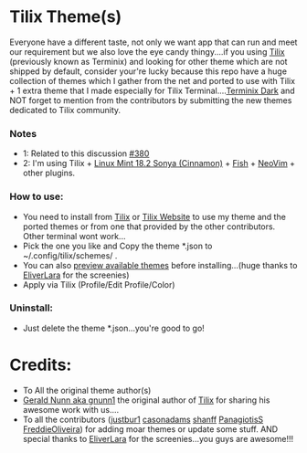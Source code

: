 # Tilix Theme(s)
Everyone have a different taste, not only we want app that can run and meet our requirement but we also love the eye candy thingy....if you using [Tilix](https://github.com/gnunn1/tilix) (previously known as Terminix) and looking for other theme which are not shipped by default, consider your're lucky because this repo have a huge collection of themes which I gather from the net and ported to use with Tilix + 1 extra theme that I made especially for Tilix Terminal....[Terminix Dark](https://github.com/storm119/Tilix-Themes/blob/master/Themes/terminix-dark.json) and NOT forget to mention from the contributors by submitting the new themes dedicated to Tilix community.

### Notes
* 1: Related to this discussion [#380](https://github.com/gnunn1/terminix/issues/380)
* 2: I'm using Tilix + [Linux Mint 18.2 Sonya (Cinnamon)](https://www.linuxmint.com/) + [Fish](https://github.com/fish-shell/fish-shell) + [NeoVim](https://github.com/neovim/neovim) + other plugins.



### How to use:
* You need to install from [Tilix](https://github.com/gnunn1/tilix) or [Tilix Website](https://gnunn1.github.io/tilix-web/) to use my theme and the ported themes or from one that provided by the other contributors. Other terminal wont work...
* Pick the one you like and Copy the theme *.json to ~/.config/tilix/schemes/ .
* You can also [preview available themes](Themes.md) before installing...(huge thanks to [EliverLara](https://github.com/EliverLara) for the screenies) 
* Apply via Tilix (Profile/Edit Profile/Color)



### Uninstall:
* Just delete the theme *.json...you're good to go!



# Credits:
* To All the original theme author(s)
* [Gerald Nunn aka gnunn1](https://github.com/gnunn1) the original author of [Tilix](https://github.com/gnunn1/tilix) for sharing his awesome work with us....
* To all the contributors ([justbur1](https://github.com/justbur) [casonadams](https://github.com/casonadams) [shanff](https://github.com/shanff) [PanagiotisS](https://github.com/shanff) [FreddieOliveira](https://github.com/FreddieOliveira)) for adding moar themes or update some stuff. AND special thanks to [EliverLara](https://github.com/EliverLara) for the screenies...you guys are awesome!!!
